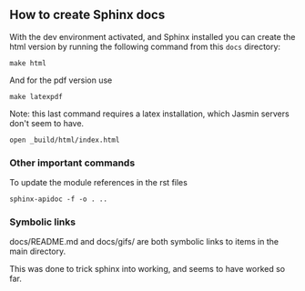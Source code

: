 ## How to create Sphinx docs


With the dev environment activated, and Sphinx installed you can create the html version by running the following command from this `docs` directory:

```
make html
```

And for the pdf version use

```
make latexpdf
```

Note: this last command requires a latex installation, which Jasmin servers don't seem to have.

```
open _build/html/index.html 
```

### Other important commands

To update the module references in the rst files

```
sphinx-apidoc -f -o . ..
```

### Symbolic links

docs/README.md and docs/gifs/ 
are both symbolic links to items in the main directory.

This was done to trick sphinx into working, and seems to have worked so far.
